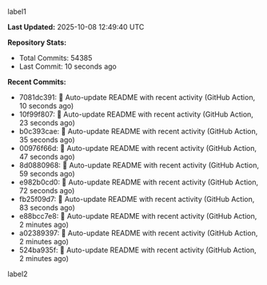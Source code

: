 
label1 
<!-- ACTIVITY_START -->
**Last Updated:** 2025-10-08 12:49:40 UTC

**Repository Stats:**
- Total Commits: 54385
- Last Commit: 10 seconds ago

**Recent Commits:**
- 7081dc391: 🤖 Auto-update README with recent activity (GitHub Action, 10 seconds ago)
- 10f99f807: 🤖 Auto-update README with recent activity (GitHub Action, 23 seconds ago)
- b0c393cae: 🤖 Auto-update README with recent activity (GitHub Action, 35 seconds ago)
- 00976f66d: 🤖 Auto-update README with recent activity (GitHub Action, 47 seconds ago)
- 8d0880968: 🤖 Auto-update README with recent activity (GitHub Action, 59 seconds ago)
- e982b0cd0: 🤖 Auto-update README with recent activity (GitHub Action, 72 seconds ago)
- fb25f09d7: 🤖 Auto-update README with recent activity (GitHub Action, 83 seconds ago)
- e88bcc7e8: 🤖 Auto-update README with recent activity (GitHub Action, 2 minutes ago)
- a02389397: 🤖 Auto-update README with recent activity (GitHub Action, 2 minutes ago)
- 524ba935f: 🤖 Auto-update README with recent activity (GitHub Action, 2 minutes ago)
<!-- ACTIVITY_END -->

label2

